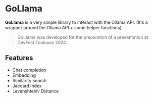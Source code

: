 # GoLlama

**GoLlama** is a very simple library to interact with the Ollama API. (It's a wrapper around the Ollama API + some helper functions)

> GoLlama was developed for the preparation of a presentation at DevFest Toulouse 2024. 

## Features

- Chat completion
- Embedding
- Similarity search
- Jaccard Index
- Levenshteinv Distance
